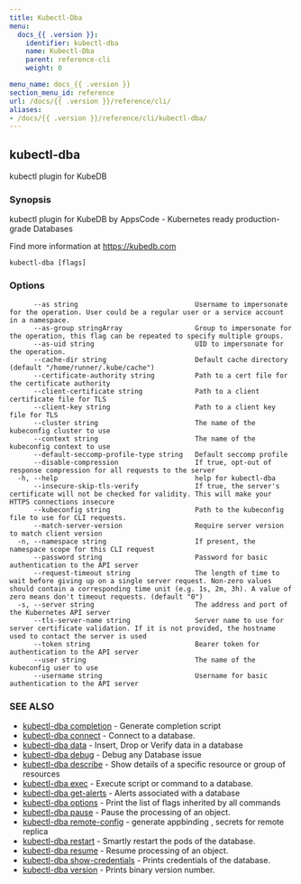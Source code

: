 ```yaml
---
title: Kubectl-Dba
menu:
  docs_{{ .version }}:
    identifier: kubectl-dba
    name: Kubectl-Dba
    parent: reference-cli
    weight: 0

menu_name: docs_{{ .version }}
section_menu_id: reference
url: /docs/{{ .version }}/reference/cli/
aliases:
- /docs/{{ .version }}/reference/cli/kubectl-dba/
---
```

## kubectl-dba

kubectl plugin for KubeDB

### Synopsis

kubectl plugin for KubeDB by AppsCode - Kubernetes ready production-grade Databases

 Find more information at https://kubedb.com

```
kubectl-dba [flags]
```

### Options

```
      --as string                             Username to impersonate for the operation. User could be a regular user or a service account in a namespace.
      --as-group stringArray                  Group to impersonate for the operation, this flag can be repeated to specify multiple groups.
      --as-uid string                         UID to impersonate for the operation.
      --cache-dir string                      Default cache directory (default "/home/runner/.kube/cache")
      --certificate-authority string          Path to a cert file for the certificate authority
      --client-certificate string             Path to a client certificate file for TLS
      --client-key string                     Path to a client key file for TLS
      --cluster string                        The name of the kubeconfig cluster to use
      --context string                        The name of the kubeconfig context to use
      --default-seccomp-profile-type string   Default seccomp profile
      --disable-compression                   If true, opt-out of response compression for all requests to the server
  -h, --help                                  help for kubectl-dba
      --insecure-skip-tls-verify              If true, the server's certificate will not be checked for validity. This will make your HTTPS connections insecure
      --kubeconfig string                     Path to the kubeconfig file to use for CLI requests.
      --match-server-version                  Require server version to match client version
  -n, --namespace string                      If present, the namespace scope for this CLI request
      --password string                       Password for basic authentication to the API server
      --request-timeout string                The length of time to wait before giving up on a single server request. Non-zero values should contain a corresponding time unit (e.g. 1s, 2m, 3h). A value of zero means don't timeout requests. (default "0")
  -s, --server string                         The address and port of the Kubernetes API server
      --tls-server-name string                Server name to use for server certificate validation. If it is not provided, the hostname used to contact the server is used
      --token string                          Bearer token for authentication to the API server
      --user string                           The name of the kubeconfig user to use
      --username string                       Username for basic authentication to the API server
```

### SEE ALSO

* [kubectl-dba completion](/docs/reference/cli/kubectl-dba_completion.md)	 - Generate completion script
* [kubectl-dba connect](/docs/reference/cli/kubectl-dba_connect.md)	 - Connect to a database.
* [kubectl-dba data](/docs/reference/cli/kubectl-dba_data.md)	 - Insert, Drop or Verify data in a database
* [kubectl-dba debug](/docs/reference/cli/kubectl-dba_debug.md)	 - Debug any Database issue
* [kubectl-dba describe](/docs/reference/cli/kubectl-dba_describe.md)	 - Show details of a specific resource or group of resources
* [kubectl-dba exec](/docs/reference/cli/kubectl-dba_exec.md)	 - Execute script or command to a database.
* [kubectl-dba get-alerts](/docs/reference/cli/kubectl-dba_get-alerts.md)	 - Alerts associated with a database
* [kubectl-dba options](/docs/reference/cli/kubectl-dba_options.md)	 - Print the list of flags inherited by all commands
* [kubectl-dba pause](/docs/reference/cli/kubectl-dba_pause.md)	 - Pause the processing of an object.
* [kubectl-dba remote-config](/docs/reference/cli/kubectl-dba_remote-config.md)	 - generate appbinding , secrets for remote replica
* [kubectl-dba restart](/docs/reference/cli/kubectl-dba_restart.md)	 - Smartly restart the pods of the database.
* [kubectl-dba resume](/docs/reference/cli/kubectl-dba_resume.md)	 - Resume processing of an object.
* [kubectl-dba show-credentials](/docs/reference/cli/kubectl-dba_show-credentials.md)	 - Prints credentials of the database.
* [kubectl-dba version](/docs/reference/cli/kubectl-dba_version.md)	 - Prints binary version number.

